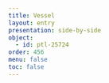 ```yaml
---
title: Vessel
layout: entry
presentation: side-by-side
object:
  - id: ptl-25724
order: 456
menu: false
toc: false
---
```

